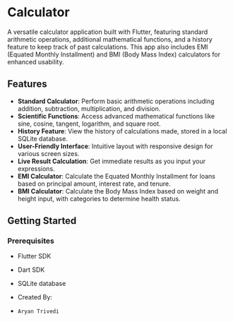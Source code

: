 # Calculator

A versatile calculator application built with Flutter, featuring standard arithmetic operations, additional mathematical functions, and a history feature to keep track of past calculations. This app also includes EMI (Equated Monthly Installment) and BMI (Body Mass Index) calculators for enhanced usability.

## Features

- **Standard Calculator**: Perform basic arithmetic operations including addition, subtraction, multiplication, and division.
- **Scientific Functions**: Access advanced mathematical functions like sine, cosine, tangent, logarithm, and square root.
- **History Feature**: View the history of calculations made, stored in a local SQLite database.
- **User-Friendly Interface**: Intuitive layout with responsive design for various screen sizes.
- **Live Result Calculation**: Get immediate results as you input your expressions.
- **EMI Calculator**: Calculate the Equated Monthly Installment for loans based on principal amount, interest rate, and tenure.
- **BMI Calculator**: Calculate the Body Mass Index based on weight and height input, with categories to determine health status.

## Getting Started

### Prerequisites

- Flutter SDK
- Dart SDK
- SQLite database

- Created By:

- ```bash
  Aryan Trivedi
